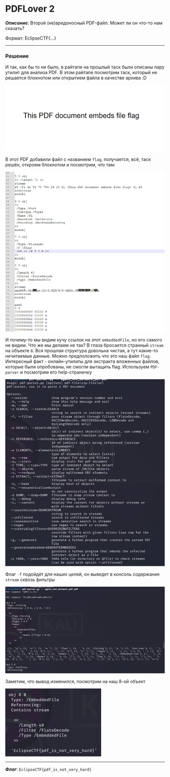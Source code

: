 # PDFLover 2

***Описание***: Второй (не)вредоносный PDF-файл. Может ли он что-то нам сказать?

Формат: EclipseCTF{...}

---
### Решение

И так, как бы то ни было, в райтапе на прошлый таск были описаны пару утилит для анализа PDF. В этом райтапе посмотрим таск, который не решается блокнотом или открытием файла в качестве архива :D

![ScreenShot](../screenshots/PDFLover2-1.png)

В этот PDF добавили файл с названием `flag`, получается, всё, таск решён, откроем блокнотом и посмотрим, что там:

![ScreenShot](../screenshots/PDFLover2-2.png)

И почему-то мы видим кучу ссылок на этот `embeddedFile`, но его самого не видим. Что же мы делаем не так? В глаза бросается странный `stream` на объекте `8`. Вся прошлая структура довольна чистая, а тут какие-то нечитаемые данные. Можно предположить что это наш файл `flag`. Интересный факт - онлайн-утилиты для экстракта вложенных файлов, которые были опробованы, не смогли вытащить flag. Используем `PDF-parser` и посмотрим его help-страничку 

![ScreenShot](../screenshots/PDFLover2-3.png)

Флаг `-f` подойдёт для наших целей, он выведет в консоль содержание `stream` сквозь фильтры

![ScreenShot](../screenshots/PDFLover2-4.png)

Заметим, что вывод изменился, посмотрим на наш 8-ой объект

![ScreenShot](../screenshots/PDFLover2-5.png)

---

***Флаг***: `EclipseCTF{pdf_is_not_very_hard}`
